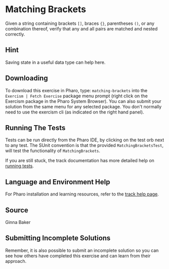 # Matching Brackets

Given a string containing brackets `[]`, braces `{}`, parentheses `()`,
or any combination thereof, verify that any and all pairs are matched
and nested correctly.

## Hint

Saving state in a useful data type can help here.


## Downloading

To download this exercise in Pharo, type: `matching-brackets` into the `Exercism | Fetch Exercise` package menu prompt (right click on the Exercism package in the Pharo System Browser). You can also submit your solution from the same menu for any selected package. You don't normally need to use the exercism cli (as indicated on the right hand panel).

## Running The Tests

Tests can be run directly from the Pharo IDE, by clicking on the test orb next to any test.
The SUnit convention is that the provided `MatchingBracketsTest`, will test the functionality of `MatchingBrackets`.

If you are still stuck, the track documentation has more detailed help on [running tests](https://exercism.io/tracks/pharo/tests).

## Language and Environment Help

For Pharo installation and learning resources, refer to the [track help page](https://exercism.io/tracks/pharo/learning).


## Source

Ginna Baker


## Submitting Incomplete Solutions

Remember, it is also possible to submit an incomplete solution so you can see how others have completed this exercise and can learn from their approach.
